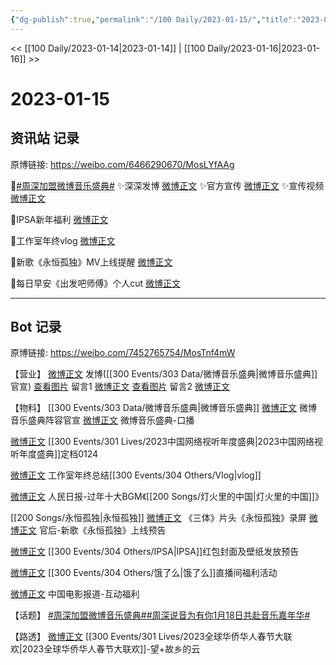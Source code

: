 ```yaml
---
{"dg-publish":true,"permalink":"/100 Daily/2023-01-15/","title":"2023-01-15","created":"2023-01-16T16:04:22.000+08:00","updated":"2023-02-26T00:50:21.000+08:00"}
---
```



<< [[100 Daily/2023-01-14\|2023-01-14]] | [[100 Daily/2023-01-16\|2023-01-16]] >>

# 2023-01-15

## 资讯站 记录

原博链接: https://weibo.com/6466290670/MosLYfAAg

🌟[#周深加盟微博音乐盛典#](https://s.weibo.com/weibo?q=%23%E5%91%A8%E6%B7%B1%E5%8A%A0%E7%9B%9F%E5%BE%AE%E5%8D%9A%E9%9F%B3%E4%B9%90%E7%9B%9B%E5%85%B8%23)
✨深深发博 [微博正文](https://m.weibo.cn/6466290670/4858160643049269)
✨官方宣传 [微博正文](https://m.weibo.cn/6466290670/4858131861998776)
✨宣传视频 [微博正文](https://m.weibo.cn/6466290670/4858180884760152)

🌟IPSA新年福利 [微博正文](https://m.weibo.cn/6466290670/4858290532515973)

🌟工作室年终vlog [微博正文](https://m.weibo.cn/6466290670/4858289185624149)

🌟新歌《永恒孤独》MV上线提醒 [微博正文](https://m.weibo.cn/6466290670/4858150396627389)

🌟每日早安《出发吧师傅》个人cut [微博正文](https://m.weibo.cn/6466290670/4858131093915920)

---
## Bot 记录

原博链接: https://weibo.com/7452765754/MosTnf4mW

【营业】
[微博正文](https://m.weibo.cn/1736988591/4858159253946437) 发博([[300 Events/303 Data/微博音乐盛典\|微博音乐盛典]]官宣)
[查看图片](https://wx2.sinaimg.cn/large/0088n2Pggy1ha4qa44kajj30u00wm7a2.jpg) 留言1 [微博正文](https://m.weibo.cn/2803301701/4857739774528919)
[查看图片](https://wx1.sinaimg.cn/large/0088n2Pggy1ha4qadvjiij30u014bjx5.jpg) 留言2 [微博正文](https://m.weibo.cn/1736988591/4857739652368085)

【物料】
[[300 Events/303 Data/微博音乐盛典\|微博音乐盛典]]
[微博正文](https://m.weibo.cn/2183483187/4858124986747235) 微博音乐盛典阵容官宣
[微博正文](https://m.weibo.cn/2183483187/4858176501450175) 微博音乐盛典-口播

[微博正文](https://m.weibo.cn/7408066931/4858090933192792) [[300 Events/301 Lives/2023中国网络视听年度盛典\|2023中国网络视听年度盛典]]定档0124

[微博正文](https://m.weibo.cn/7478855230/4858287290582649) 工作室年终总结[[300 Events/304 Others/Vlog\|vlog]]

[微博正文](https://m.weibo.cn/2803301701/4858097803464818) 人民日报-过年十大BGM《[[200 Songs/灯火里的中国\|灯火里的中国]]》

[[200 Songs/永恒孤独\|永恒孤独]]
[微博正文](https://m.weibo.cn/5233410965/4858291030855581) 《三体》片头《永恒孤独》录屏
[微博正文](https://m.weibo.cn/5248300719/4858145946731965) 官后-新歌《永恒孤独》上线预告

[微博正文](https://m.weibo.cn/1851789841/4858219136027035) [[300 Events/304 Others/IPSA\|IPSA]]红包封面及壁纸发放预告

[微博正文](https://m.weibo.cn/2606197387/4858228423265675) [[300 Events/304 Others/饿了么\|饿了么]]直播间福利活动

[微博正文](https://m.weibo.cn/1261788454/4858246404505839) 中国电影报道-互动福利

【话题】
[#周深加盟微博音乐盛典#](https://s.weibo.com/weibo?q=%23%E5%91%A8%E6%B7%B1%E5%8A%A0%E7%9B%9F%E5%BE%AE%E5%8D%9A%E9%9F%B3%E4%B9%90%E7%9B%9B%E5%85%B8%23)[#周深说音为有你1月18日共赴音乐嘉年华#](https://s.weibo.com/weibo?q=%23%E5%91%A8%E6%B7%B1%E8%AF%B4%E9%9F%B3%E4%B8%BA%E6%9C%89%E4%BD%A01%E6%9C%8818%E6%97%A5%E5%85%B1%E8%B5%B4%E9%9F%B3%E4%B9%90%E5%98%89%E5%B9%B4%E5%8D%8E%23)

【路透】
[微博正文](https://m.weibo.cn/6240119883/4858084402661800) [[300 Events/301 Lives/2023全球华侨华人春节大联欢\|2023全球华侨华人春节大联欢]]-望+故乡的云
